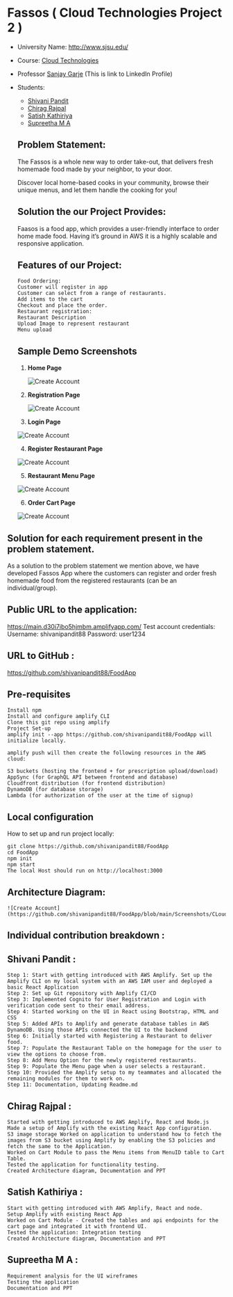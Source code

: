 # Fassos ( Cloud Technologies Project 2 )

- University Name: http://www.sjsu.edu/
- Course: [Cloud Technologies](https://sjsu.instructure.com/courses/1464821)
- Professor [Sanjay Garje](https://www.linkedin.com/in/sanjaygarje/) (This is link to LinkedIn Profile)
- Students:
    - [Shivani Pandit](https://www.linkedin.com/in/shivanikpandit/)
    - [Chirag Rajpal](https://www.linkedin.com/in/chirag-rajpal/)
    - [Satish Kathiriya](https://www.linkedin.com/in/satishkathiriya/)
    - [Supreetha M A](https://www.linkedin.com/in/supreetha-m-a-a18340103/)

  
    ## Problem Statement:
    The Fassos is a whole new way to order take-out, that delivers fresh homemade food made by your neighbor, to your door. 

    Discover local home-based cooks in your community, browse their unique menus, and let them handle the cooking for you!
    
    ## Solution the our Project Provides:
     Faasos is a food app, which provides a user-friendly interface to order home made food.
     Having it’s ground in AWS it is a highly scalable and responsive application.

    ## Features of our Project:
    ```
    Food Ordering:
    Customer will register in app
    Customer can select from a range of restaurants.
    Add items to the cart
    Checkout and place the order.
    Restaurant registration:
    Restaurant Description
    Upload Image to represent restaurant
    Menu upload
    ```

  ## Sample Demo Screenshots
  
  1. **Home Page** 
     
     ![Create Account](https://github.com/shivanipandit88/FoodApp/blob/main/Screenshots/HomePage1.PNG?raw=true)  

  
  2. **Registration Page**
 
      ![Create Account](https://github.com/shivanipandit88/FoodApp/blob/main/Screenshots/Create%20Account.PNG?raw=true) 
      
  3. **Login Page**
    
    ![Create Account](https://github.com/shivanipandit88/FoodApp/blob/main/Screenshots/Login%20Page.PNG?raw=true)
         
  4. **Register Restaurant Page**
    
    ![Create Account](https://github.com/shivanipandit88/FoodApp/blob/main/Screenshots/Create%20Restaurant.PNG?raw=true)
     
  5. **Restaurant Menu Page**

    ![Create Account](https://github.com/shivanipandit88/FoodApp/blob/main/Screenshots/MenuPage.PNG)
  
  6. **Order Cart Page**
  
    ![Create Account](https://github.com/shivanipandit88/FoodApp/blob/main/Screenshots/CartItem.PNG)
    
    
## Solution for each requirement present in the problem statement.
As a solution to the problem statement we mention above, we have developed Fassos App where the customers can register and order fresh homemade food from the registered restaurants (can be an individual/group). 

## Public URL to the application:
https://main.d30i7ibo5hjmbm.amplifyapp.com/
Test account credentials:
Username: shivanipandit88
Password: user1234

## URL to GitHub :
https://github.com/shivanipandit88/FoodApp
    
## Pre-requisites
```
Install npm
Install and configure amplify CLI
Clone this git repo using amplify
Project Set-up
amplify init --app https://github.com/shivanipandit88/FoodApp will initialize locally.

amplify push will then create the following resources in the AWS cloud:

S3 buckets (hosting the frontend + for prescription upload/download)
AppSync (for GraphQL API between frontend and database)
Cloudfront distribution (for frontend distribution)
DynamoDB (for database storage)
Lambda (for authorization of the user at the time of signup)
```

## Local configuration
How to set up and run project locally:
```
git clone https://github.com/shivanipandit88/FoodApp
cd FoodApp
npm init
npm start
The local Host should run on http://localhost:3000 
```

## Architecture Diagram:
    
    ![Create Account](https://github.com/shivanipandit88/FoodApp/blob/main/Screenshots/CLoudProject2_architechture.drawio.png)
   
     
## Individual contribution breakdown :

## Shivani Pandit : 
```
Step 1: Start with getting introduced with AWS Amplify. Set up the Amplify CLI on my local system with an AWS IAM user and deployed a basic React Application
Step 2: Set up Git repository with Amplify CI/CD
Step 3: Implemented Cognito for User Registration and Login with  verification code sent to their email address. 
Step 4: Started working on the UI in React using Bootstrap, HTML and CSS
Step 5: Added APIs to Amplify and generate database tables in AWS DynamoDB. Using those APIs connected the UI to the backend
Step 6: Initially started with Registering a Restaurant to deliver food. 
Step 7: Populate the Restaurant Table on the homepage for the user to view the options to choose from.
Step 8: Add Menu Option for the newly registered restaurants.
Step 9: Populate the Menu page when a user selects a restaurant.
Step 10: Provided the Amplify setup to my teammates and allocated the remaining modules for them to work on.
Step 11: Documentation, Updating Readme.md
```

## Chirag Rajpal :
```
Started with getting introduced to AWS Amplify, React and Node.js
Made a setup of Amplify with the existing React App configuration.
S3 image storage Worked on application to understand how to fetch the images from S3 bucket using Amplify by enabling the S3 policies and fetch the same to the Application.
Worked on Cart Module to pass the Menu items from MenuID table to Cart Table.
Tested the application for functionality testing.
Created Architecture diagram, Documentation and PPT
```

## Satish Kathiriya : 
```
Start with getting introduced with AWS Amplify, React and node.
Setup Amplify with existing React App
Worked on Cart Module - Created the tables and api endpoints for the cart page and integrated it with frontend UI.
Tested the application: Integration testing
Created Architecture diagram, Documentation and PPT
```

## Supreetha M A : 
```
Requirement analysis for the UI wireframes
Testing the application
Documentation and PPT
```   

